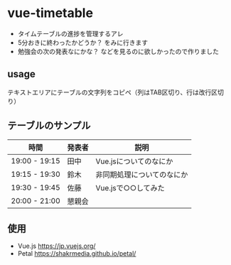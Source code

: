 vue-timetable
=========

- タイムテーブルの進捗を管理するアレ
- 5分おきに終わったかどうか？ をみに行きます
- 勉強会の次の発表なにかな？ などを見るのに欲しかったので作りました

usage
------
テキストエリアにテーブルの文字列をコピペ（列はTAB区切り、行は改行区切り）

テーブルのサンプル
------
時間 | 発表者 | 説明
---|-----|---
19:00 - 19:15 | 田中 | Vue.jsについてのなにか
19:15 - 19:30 | 鈴木 | 非同期処理についてのなにか
19:30 - 19:45 | 佐藤 | Vue.jsで○○してみた
20:00 - 21:00 | 懇親会

使用
------
- Vue.js https://jp.vuejs.org/
- Petal https://shakrmedia.github.io/petal/
